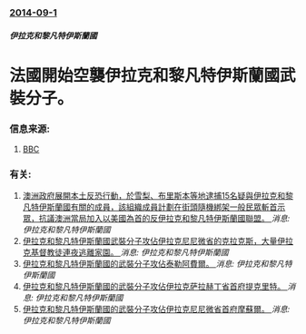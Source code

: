 ### [2014-09-1](/news/2014/09/1/index.md)

##### 伊拉克和黎凡特伊斯蘭國
#  法國開始空襲伊拉克和黎凡特伊斯蘭國武裝分子。 




### 信息来源:

1. [BBC](http://www.bbc.co.uk/news/world-middle-east-29277630)

### 有关:

1. [ 澳洲政府展開本土反恐行動，於雪梨、布里斯本等地逮捕15名疑與伊拉克和黎凡特伊斯蘭國有關的成員，該組織成員計劃在街頭隨機綁架一般民眾斬首示眾，抗議澳洲當局加入以美國為首的反伊拉克和黎凡特伊斯蘭國聯盟。 ](/zh/news/2014/09/1/澳洲政府展開本土反恐行動-於雪梨-布里斯本等地逮捕15名疑與伊拉克和黎凡特伊斯蘭國有關的成員-該組織成員計劃在街頭隨機.md) _消息: 伊拉克和黎凡特伊斯蘭國_
2. [伊拉克和黎凡特伊斯蘭國武裝分子攻佔伊拉克尼尼微省的克拉克斯，大量伊拉克基督教徒連夜逃離家園。 ](/zh/news/2014/08/7/伊拉克和黎凡特伊斯蘭國武裝分子攻佔伊拉克尼尼微省的克拉克斯-大量伊拉克基督教徒連夜逃離家園.md) _消息: 伊拉克和黎凡特伊斯蘭國_
3. [ 伊拉克和黎凡特伊斯蘭國的武裝分子攻佔泰勒阿費爾。 ](/zh/news/2014/06/7/伊拉克和黎凡特伊斯蘭國的武裝分子攻佔泰勒阿費爾.md) _消息: 伊拉克和黎凡特伊斯蘭國_
4. [ 伊拉克和黎凡特伊斯蘭國的武裝分子攻佔伊拉克萨拉赫丁省首府提克里特。 ](/zh/news/2014/06/7/伊拉克和黎凡特伊斯蘭國的武裝分子攻佔伊拉克萨拉赫丁省首府提克里特.md) _消息: 伊拉克和黎凡特伊斯蘭國_
5. [ 伊拉克和黎凡特伊斯蘭國的武裝分子攻佔伊拉克尼尼微省首府摩蘇爾。 ](/zh/news/2014/06/7/伊拉克和黎凡特伊斯蘭國的武裝分子攻佔伊拉克尼尼微省首府摩蘇爾.md) _消息: 伊拉克和黎凡特伊斯蘭國_
